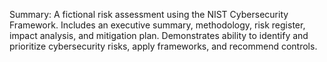 Summary:
A fictional risk assessment using the NIST Cybersecurity Framework. Includes an executive summary, methodology, risk register, impact analysis, and mitigation plan. Demonstrates ability to identify and prioritize cybersecurity risks, apply frameworks, and recommend controls.
